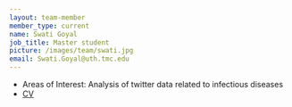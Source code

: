 ```yaml
---
layout: team-member
member_type: current
name: Swati Goyal
job_title: Master student
picture: /images/team/swati.jpg
email: Swati.Goyal@uth.tmc.edu
---
```


- Areas of Interest: Analysis of twitter data related to infectious diseases
- [CV](https://www.dropbox.com/s/jqsx1qpb2tw1xxa/SwatiGoyal_CV.pdf?dl=0)

